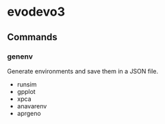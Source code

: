 # evodevo3
## Commands
### genenv
Generate environments and save them in a JSON file.
- runsim
- gpplot
- xpca
- anavarenv
- aprgeno
